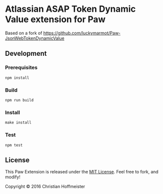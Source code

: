 # Atlassian ASAP Token Dynamic Value extension for Paw

Based on a fork of https://github.com/luckymarmot/Paw-JsonWebTokenDynamicValue

## Development

### Prerequisites

```shell
npm install
```

### Build

```shell
npm run build
```

### Install

```shell
make install
```

### Test

```shell
npm test
```

## License

This Paw Extension is released under the [MIT License](LICENSE). Feel free to fork, and modify!

Copyright © 2016 Christian Hoffmeister
